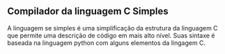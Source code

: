 ## Compilador da linguagem C Simples
A linguagem se simples é uma simplificação da estrutura da linguagem C que permite uma descrição de código em mais alto nível. Suas sintaxe é baseada na linguagem python com alguns elementos da lingagem C.

